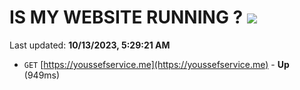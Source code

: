 # IS MY WEBSITE RUNNING ? [![](https://img.shields.io/static/v1?label=Sponsor&message=%E2%9D%A4&logo=GitHub&color=%23fe8e86)](https://github.com/sponsors/<username>)

Last updated: **10/13/2023, 5:29:21 AM**

- `GET` [https://youssefservice.me](https://youssefservice.me) - **Up** (949ms)
